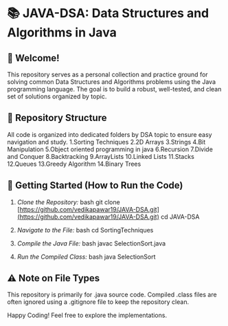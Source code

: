 # 📚 JAVA-DSA: Data Structures and Algorithms in Java

## 👋 Welcome!

This repository serves as a personal collection and practice ground for solving common Data Structures and Algorithms problems using the Java programming language. The goal is to build a robust, well-tested, and clean set of solutions organized by topic.

## 📂 Repository Structure

All code is organized into dedicated folders by DSA topic to ensure easy navigation and study.
1.Sorting Techniques
2.2D Arrays
3.Strings
4.Bit Manipulation
5.Object oriented programming in java
6.Recursion
7.Divide and Conquer
8.Backtracking
9.ArrayLists
10.Linked Lists
11.Stacks
12.Queues
13.Greedy Algorithm
14.Binary Trees

## 🚀 Getting Started (How to Run the Code)

1.  *Clone the Repository:*
    bash
    git clone [https://github.com/vedikapawar19/JAVA-DSA.git](https://github.com/vedikapawar19/JAVA-DSA.git)
    cd JAVA-DSA
    

2.  *Navigate to the File:*
    bash
    cd SortingTechniques
    

3.  *Compile the Java File:*
    bash
    javac SelectionSort.java
    

4.  *Run the Compiled Class:*
    bash
    java SelectionSort
    

## ⚠ Note on File Types

This repository is primarily for .java source code. Compiled .class files are often ignored using a .gitignore file to keep the repository clean.



Happy Coding! Feel free to explore the implementations.
